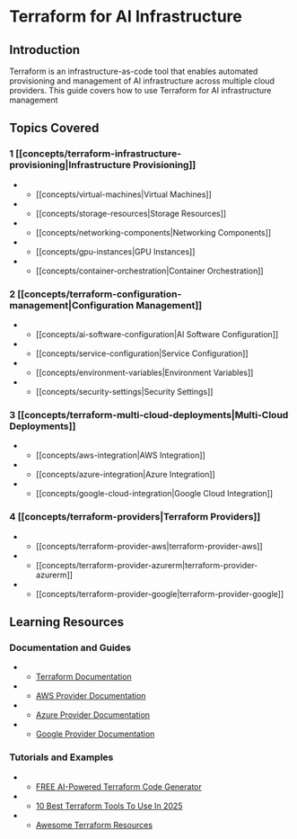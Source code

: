 # Terraform for AI Infrastructure

## Introduction

Terraform is an infrastructure-as-code tool that enables automated provisioning and management of AI infrastructure
across multiple cloud providers. This guide covers how to use Terraform for AI infrastructure management

## Topics Covered

### 1 \[\[concepts/terraform-infrastructure-provisioning|Infrastructure Provisioning]]

  - - \[\[concepts/virtual-machines|Virtual Machines]]
  - - \[\[concepts/storage-resources|Storage Resources]]
  - - \[\[concepts/networking-components|Networking Components]]
  - - \[\[concepts/gpu-instances|GPU Instances]]
  - - \[\[concepts/container-orchestration|Container Orchestration]]

### 2 \[\[concepts/terraform-configuration-management|Configuration Management]]

  - - \[\[concepts/ai-software-configuration|AI Software Configuration]]
  - - \[\[concepts/service-configuration|Service Configuration]]
  - - \[\[concepts/environment-variables|Environment Variables]]
  - - \[\[concepts/security-settings|Security Settings]]

### 3 \[\[concepts/terraform-multi-cloud-deployments|Multi-Cloud Deployments]]

  - - \[\[concepts/aws-integration|AWS Integration]]
  - - \[\[concepts/azure-integration|Azure Integration]]
  - - \[\[concepts/google-cloud-integration|Google Cloud Integration]]

### 4 \[\[concepts/terraform-providers|Terraform Providers]]

  - - \[\[concepts/terraform-provider-aws|terraform-provider-aws]]
  - - \[\[concepts/terraform-provider-azurerm|terraform-provider-azurerm]]
  - - \[\[concepts/terraform-provider-google|terraform-provider-google]]

## Learning Resources

### Documentation and Guides

  - - [Terraform Documentation](https://www.terraform.io/docs)
  - - [AWS Provider Documentation](https://registry.terraform.io/providers/hashicorp/aws/latest/docs)
  - - [Azure Provider Documentation](https://registry.terraform.io/providers/hashicorp/azurerm/latest/docs)
  - - [Google Provider Documentation](https://registry.terraform.io/providers/hashicorp/google/latest/docs)

### Tutorials and Examples

  - - [FREE AI-Powered Terraform Code Generator](https://workik.com/terraform-code-generator)
  - - [10 Best Terraform Tools To Use In 2025](https://www.geeksforgeeks.org/best-terraform-tools/)
  - - [Awesome Terraform Resources](https://github.com/shuaibiyy/awesome-tf)
